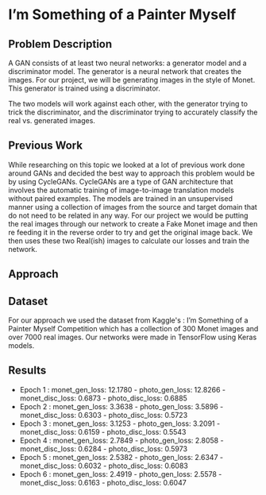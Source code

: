 # I’m Something of a Painter Myself

## Problem Description
A GAN consists of at least two neural networks: a generator model and a discriminator model. The generator is a neural network that creates the images. For our project, we will be generating images in the style of Monet. This generator is trained using a discriminator.

The two models will work against each other, with the generator trying to trick the discriminator, and the discriminator trying to accurately classify the real vs. generated images.


## Previous Work
While researching on this topic we looked at a lot of previous work done around GANs and decided the best way to approach this problem would be by using CycleGANs. 
CycleGANs are a type of GAN architecture that involves the automatic training of image-to-image translation models without paired examples. The models are trained in an unsupervised manner using a collection of images from the source and target domain that do not need to be related in any way. For our project we would be putting the real images through our network to create a Fake Monet image and then re feeding it in the reverse order to try and get the original image back. We then uses these two Real(ish) images to calculate our losses and train the network.

## Approach

## Dataset
For our approach we used the dataset from Kaggle's : I’m Something of a Painter Myself Competition which has a collection of 300 Monet images and over 7000 real images. Our networks were made in TensorFlow using Keras models. 


## Results
 - Epoch 1 : monet_gen_loss: 12.1780 - photo_gen_loss: 12.8266 - monet_disc_loss: 0.6873 - photo_disc_loss: 0.6885
 - Epoch 2 : monet_gen_loss: 3.3638 - photo_gen_loss: 3.5896 - monet_disc_loss: 0.6303 - photo_disc_loss: 0.5723
 - Epoch 3 : monet_gen_loss: 3.1253 - photo_gen_loss: 3.2091 - monet_disc_loss: 0.6159 - photo_disc_loss: 0.5543
 - Epoch 4 : monet_gen_loss: 2.7849 - photo_gen_loss: 2.8058 - monet_disc_loss: 0.6284 - photo_disc_loss: 0.5973
 - Epoch 5 : monet_gen_loss: 2.5382 - photo_gen_loss: 2.6347 - monet_disc_loss: 0.6032 - photo_disc_loss: 0.6083
 - Epoch 6 : monet_gen_loss: 2.4919 - photo_gen_loss: 2.5578 - monet_disc_loss: 0.6163 - photo_disc_loss: 0.6047
